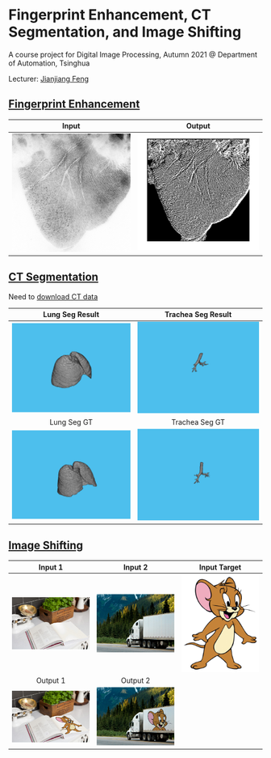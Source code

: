 # Fingerprint Enhancement, CT Segmentation, and Image Shifting

A course project for Digital Image Processing, Autumn 2021 @ Department of Automation, Tsinghua

Lecturer: [Jianjiang Feng](https://scholar.google.com/citations?user=qlcjuzcAAAAJ&hl=en-US)

## [Fingerprint Enhancement](./fingerprint/)

|                         Input                         |                             Output                              |
| :---------------------------------------------------: | :-------------------------------------------------------------: |
| <img src="./fingerprint/resources/3.bmp" width="450"> | <img src="./fingerprint/resources/fingerprint.jpg" width="450"> |

## [CT Segmentation](./CT/)
Need to [download CT data](https://cloud.tsinghua.edu.cn/f/be56cf5fb9e24bee8f20/)

|                  Lung Seg Result                   |                  Trachea Seg Result                   |
| :------------------------------------------------: | :---------------------------------------------------: |
|  <img src="./CT/resources/lung.png" width="450">   |  <img src="./CT/resources/trachea.png" width="450">   |
|                    Lung Seg GT                     |                    Trachea Seg GT                     |
| <img src="./CT/resources/lung_gt.png" width="450"> | <img src="./CT/resources/trachea_gt.png" width="450"> |


## [Image Shifting](./shifting/)
|                            Input 1                             |                           Input 2                           |                     Input Target                      |
| :------------------------------------------------------------: | :---------------------------------------------------------: | :---------------------------------------------------: |
| <img src="./shifting/resources/CookbookWhite.jpg" width="300"> | <img src="./shifting/resources/TruckWhite.jpg" width="300"> | <img src="./shifting/resources/Goal.jpg" width="300"> |
|                            Output 1                            |                          Output 2                           |                                                       |
| <img src="./shifting/resources/CookbookTrans.png" width="300"> | <img src="./shifting/resources/TruckTrans.png" width="300"> |                                                       |
